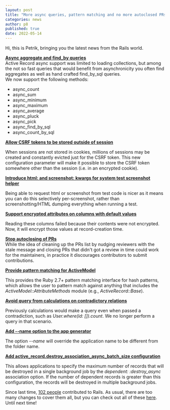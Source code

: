 ```yaml
---
layout: post
title: "More async queries, pattern matching and no more autoclosed PRs!"
categories: news
author: p8
published: true
date: 2022-05-14
---
```


Hi, this is Petrik, bringing you the latest news from the Rails world.  
  
[**Async aggregate and find\_by queries**](https://github.com/rails/rails/pull/44446)  
Active Record async support was limited to loading collections, but among the not so fast queries that would benefit from asynchronicity you often find aggregates as well as hand crafted find\_by\_sql queries.  
We now support the following methods:

- async\_count
- async\_sum
- async\_minimum
- async\_maximum
- async\_average
- async\_pluck
- async\_pick
- async\_find\_by\_sql
- async\_count\_by\_sql

  

[**Allow CSRF tokens to be stored outside of session**](https://github.com/rails/rails/pull/44283)

When sessions are not stored in cookies, millions of sessions may be created and constantly evicted just for the CSRF token. This new configuration parameter will make it possible to store the CSRF token somewhere other than the session (i.e. in an encrypted cookie).  
  

[**Introduce html: and screenshot: kwargs for system test screenshot helper**](https://github.com/rails/rails/pull/44720)

Being able to request html or screenshot from test code is nicer as it means you can do this selectively per-screenshot, rather than screenshotting/HTML dumping everything when running a test.  
  

[**Support encrypted attributes on columns with default values**](https://github.com/rails/rails/pull/45033)

Reading these columns failed because their contents were not encrypted. Now, it will encrypt those values at record-creation time.  
  

[**Stop autoclosing of PRs**](https://github.com/rails/rails/commit/acf48169943011834c4c885b956e29050548fa98)  
While the idea of cleaning up the PRs list by nudging reviewers with the stale message and closing PRs that didn't got a review in time could work for the maintainers, in practice it discourages contributors to submit contributions.

  

[**Provide pattern matching for ActiveModel**](https://github.com/rails/rails/pull/45035)

This provides the Ruby 2.7+ pattern matching interface for hash patterns, which allows the user to pattern match against anything that includes the _ActiveModel::AttributeMethods_ module (e.g., _ActiveRecord::Base_).

  

[**Avoid query from calculations on contradictory relations**](https://github.com/rails/rails/pull/45030)

Previously calculations would make a query even when passed a contradiction, such as _User.where(id: []).count_. We no longer perform a query in that scenario.  
  

[**Add --name option to the app generator**](https://github.com/rails/rails/pull/44941)

The option _--name_ will override the application name to be different from the folder name.

  
[**Add active\_record.destroy\_association\_async\_batch\_size configuration**](https://github.com/rails/rails/pull/44617)

This allows applications to specify the maximum number of records that will be destroyed in a single background job by the _dependent: :destroy\_async_ association option. If the number of dependent records is greater than this configuration, the records will be destroyed in multiple background jobs.

  
Since last time, [102 people](https://contributors.rubyonrails.org/contributors/in-time-window/20220222-20220513) contributed to Rails. As usual, there are too many changes to cover them all, but you can check out all of these [here](https://github.com/rails/rails/compare/main@%7B2022-02-22%7D...main@%7B2022-05-13%7D). Until next time!


